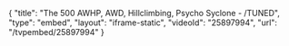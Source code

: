 {
    "title": "The 500 AWHP, AWD, Hillclimbing, Psycho Syclone - \/TUNED",
    "type": "embed",
    "layout": "iframe-static",
    "videoId": "25897994",
    "url": "\/tvpembed\/25897994"
}